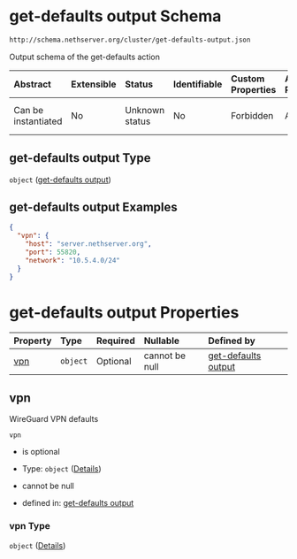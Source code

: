 # get-defaults output Schema

```txt
http://schema.nethserver.org/cluster/get-defaults-output.json
```

Output schema of the get-defaults action

| Abstract            | Extensible | Status         | Identifiable | Custom Properties | Additional Properties | Access Restrictions | Defined In                                                                          |
| :------------------ | :--------- | :------------- | :----------- | :---------------- | :-------------------- | :------------------ | :---------------------------------------------------------------------------------- |
| Can be instantiated | No         | Unknown status | No           | Forbidden         | Allowed               | none                | [get-defaults-output.json](cluster/get-defaults-output.json "open original schema") |

## get-defaults output Type

`object` ([get-defaults output](get-defaults-output.md))

## get-defaults output Examples

```json
{
  "vpn": {
    "host": "server.nethserver.org",
    "port": 55820,
    "network": "10.5.4.0/24"
  }
}
```

# get-defaults output Properties

| Property    | Type     | Required | Nullable       | Defined by                                                                                                                                   |
| :---------- | :------- | :------- | :------------- | :------------------------------------------------------------------------------------------------------------------------------------------- |
| [vpn](#vpn) | `object` | Optional | cannot be null | [get-defaults output](get-defaults-output-properties-vpn.md "http://schema.nethserver.org/cluster/get-defaults-output.json#/properties/vpn") |

## vpn

WireGuard VPN defaults

`vpn`

* is optional

* Type: `object` ([Details](get-defaults-output-properties-vpn.md))

* cannot be null

* defined in: [get-defaults output](get-defaults-output-properties-vpn.md "http://schema.nethserver.org/cluster/get-defaults-output.json#/properties/vpn")

### vpn Type

`object` ([Details](get-defaults-output-properties-vpn.md))
